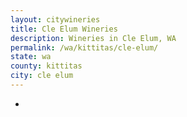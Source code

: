 ```yaml
---
layout: citywineries
title: Cle Elum Wineries
description: Wineries in Cle Elum, WA
permalink: /wa/kittitas/cle-elum/
state: wa
county: kittitas
city: cle elum
---
```

-
